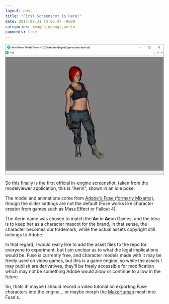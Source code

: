 ```yaml
---
layout: post
title: "First Screenshot is Here!"
date: 2017-08-31 14:05:47 -0600
categories: images,opengl,aerin
comments: true
---
```


![Aerin just chilling](https://raw.githubusercontent.com/AeonGames/AeonEngine/master/docs/static/screenshots/aerin_idle.png)

So this finally is the first official in-engine screenshot, taken from the modelviewer application, this is "Aerin", shown in an idle pose.

The model and animations come from [Adobe's Fuse (formerly Mixamo)](https://www.mixamo.com/), though the slider settings are not the default (Fuse works like character creator from games such as Mass Effect or Fallout 4).

The Aerin name was chosen to match the **Ae** in **Ae**on Games, and the idea is to keep her as a character mascot for the brand, in that sense, the character becomes our trademark, while the actual assets copyright still belongs to Adobe.

In that regard, I would really like to add the asset files to the repo for everyone to experiment, but I am unclear as to what the legal implications would be. Fuse is currently free, and character models made with it may be freely used on video games, but this is a game engine, so while the assets I may publish are derivatives, they'll be freely accessible for modification which may not be something Adobe would allow or continue to allow in the future.

So, thats it! maybe I should record a video tutorial on exporting Fuse characters into the engine... or maybe morph the [MakeHuman](http://www.makehuman.org/) mesh into Fuse's.
